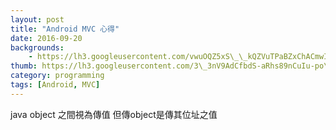 ```yaml
---
layout: post
title: "Android MVC 心得"
date: 2016-09-20
backgrounds:
	- https://lh3.googleusercontent.com/vwuOQZ5xS\_\_kQZVuTPaBZxChACmwIEeXrkznajiHJTxYso\_IpI2JD\_1LxsF\_5ZsWWi6Nq1jGexF00qjDuYsE-b45VXWJBQUNa50lhWeJ4E5Dyg\_c0Yb9eo1nSuu8D6nZKrNKPH6y9Q
thumb: https://lh3.googleusercontent.com/3\_3nV9AdCfbdS-aRhs89nCuIu-po\_V30zPV665R19QXO7Vpk35WdbdUBSfpaAs\_5ieHPE6ZfomuAC99UNLjpyIiFsAOFUjjIRmU8-Yf3VaYokQ4q7JpcE9rOCRTgrHJiHzD71fBmaA
category: programming
tags: [Android, MVC]
---
```


java object 之間視為傳值
但傳object是傳其位址之值

<!--{% highlight scss %}
.container {
    background: $background-color;
    padding: 0;
    position: relative;
    margin: 0 auto;
    width: $content-width;
    z-index: 10;

    @include media-query($on-palm) {
        background: rgba($background-color, .95);
        width: 100%;
    }
}
{% endhighlight %}-->



<!--{% highlight js %}
var name = "John";
alert("Hello " + name);
{% endhighlight %}-->




<!--{% highlight html %}
<main id="sb-site">
    <div class="container">
        <div class="wrapper">
            ...
        </div>
        ...
    </div>
</main>
{% endhighlight %}-->

<!--![Sample Image](http://placehold.it/600x480)-->

